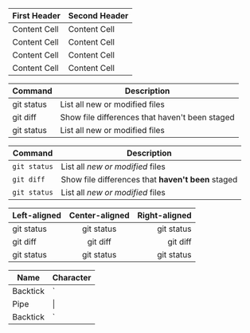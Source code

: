 
| First Header  | Second Header |
| ------------- | ------------- |
| Content Cell  | Content Cell  |
| Content Cell  | Content Cell  |
| Content Cell  | Content Cell  |
| Content Cell  | Content Cell  |


| Command | Description |
| --- | --- |
| git status | List all new or modified files |
| git diff | Show file differences that haven't been staged |
| git status | List all new or modified files |


| Command | Description |
| --- | --- |
| `git status` | List all *new or modified* files |
| `git diff` | Show file differences that **haven't been** staged |
| `git status` | List all *new or modified* files |


| Left-aligned | Center-aligned | Right-aligned |
| :---         |     :---:      |          ---: |
| git status   | git status     | git status    |
| git diff     | git diff       | git diff      |
| git status   | git status     | git status    |


| Name     | Character |
| ---      | ---       |
| Backtick | `         |
| Pipe     | \|        |
| Backtick | `         |



